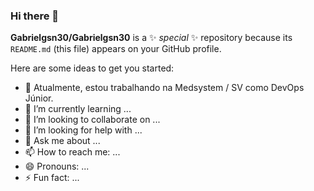 ### Hi there 👋


**Gabrielgsn30/Gabrielgsn30** is a ✨ _special_ ✨ repository because its `README.md` (this file) appears on your GitHub profile.

Here are some ideas to get you started:

- :briefcase: Atualmente, estou trabalhando na Medsystem / SV como DevOps Júnior.
- 🌱 I’m currently learning ...
- 👯 I’m looking to collaborate on ...
- 🤔 I’m looking for help with ...
- 💬 Ask me about ...
- 📫 How to reach me: ...
- 😄 Pronouns: ...
- ⚡ Fun fact: ...

